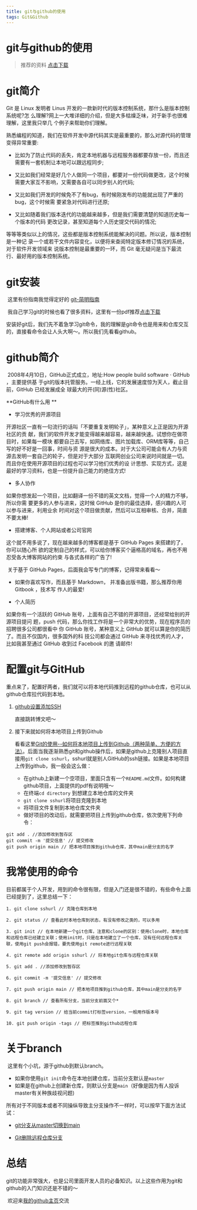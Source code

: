 ```yaml
---
title: git与github的使用
tags: Git&Github
---
```


# git与github的使用

>推荐的资料 [点击下载](/../assets/files/从0开始学习GitHub系列.pdf)

# git简介

Git 是 Linux 发明者 Linus 开发的一款新时代的版本控制系统，那什么是版本控制系统呢?怎 么理解?网上一大堆详细的介绍，但是大多枯燥乏味，对于新手也很难理解，这里我只举几 个例子来帮助你们理解。

熟悉编程的知道，我们在软件开发中源代码其实是最重要的，那么对源代码的管理变得异常重要:

- 比如为了防止代码的丢失，肯定本地机器与远程服务器都要存放一份，而且还需要有一套机制让本地可以跟远程同步;
- 又比如我们经常是好几个人做同一个项目，都要对一份代码做更改，这个时候需要大家互不影响，又需要各自可以同步别人的代码;
- 又比如我们开发的时候免不了有bug，有时候刚发布的功能就出现了严重的bug，这个时候需 要紧急对代码进行还原;

- 又比如随着我们版本迭代的功能越来越多，但是我们需要清楚的知道历史每一个版本的代码
  更改记录，甚至知道每个人历史提交代码的情况;


等等等类似以上的情况，这些都是版本控制系统能解决的问题。所以说，版本控制是一种记 录一个或若干文件内容变化，以便将来查阅特定版本修订情况的系统，对于软件开发领域来 说版本控制是最重要的一环，而 Git 毫无疑问是当下最流行、最好用的版本控制系统。

# git安装

​		这里有份指南我觉得定好的 [git-简明指南](https://m.runoob.com/manual/git-guide/)

​		我自己学习git的时候也看了很多资料，这里有一份pdf推荐[点击下载](/../assets/files/从0开始学习GitHub系列.pdf)

​		安装好git后，我们先不着急学习git命令，我的理解是git命令也是用来和仓库交互的，直接看命令会让人头大啊～。所以我们先看看github。

# github简介

​	2008年4月10日，GitHub正式成立，地址:How people build software · GitHub ，主要提供基 于git的版本托管服务。一经上线，它的发展速度惊为天人，截止目前，GitHub 已经发展成全 球最大的开(同)源(性)社区。

**GitHub有什么用 **

- 学习优秀的开源项目

开源社区一直有一句流行的话叫「不要重复发明轮子」，某种意义上正是因为开源社区的贡 献，我们的软件开发才能变得越来越容易，越来越快速。试想你在做项目时，如果每一模块 都要自己去写，如网络库、图片加载库、ORM库等等，自己写的好不好是一回事，时间与资 源是很大的成本。对于大公司可能会有人力与资源去发明一套自己的轮子，但是对于大部分 互联网创业公司来说时间就是一切。而且你在使用开源项目的过程也可以学习他们优秀的设 计思想、实现方式，这是最好的学习资料，也是一份提升自己能力的绝佳方式!

- 多人协作

如果你想发起一个项目，比如翻译一份不错的英文文档，觉得一个人的精力不够，所以你需 要更多的人参与进来，这时候 GitHub 是你的最佳选择，感兴趣的人可以参与进来，利用业余 时间对这个项目做贡献，然后可以互相审核、合并，简直不要太棒!

- 搭建博客、个人网站或者公司官网

这个就不用多说了，现在越来越多的博客都是基于 GitHub Pages 来搭建的了，你可以随心所 欲的定制自己的样式，可以给你博客买个逼格高的域名，再也不用忍受各大博客网站的约束 与各式各样的广告了!

​	关于基于 GitHub Pages，后面我会写专门的博客，记得常来看看～

- 如果你喜欢写作，而且基于 Markdown， 并准备出版书籍，那么推荐你用 Gitbook ，技术写 作人的最爱!

- 个人简历

如果你有一个活跃的 GitHub 账号，上面有自己不错的开源项目，还经常给别的开源项目提问 题，push 代码，那么你找工作将是一个非常大的优势，现在程序员的招聘很多公司都很看中 你 GitHub 账号，某种意义上 GitHub 就可以算是你的简历了。而且不仅国内，很多国外的科 技公司都会通过 GitHub 来寻找优秀的人才，比如我甚至通过 GitHub 收到过 Facebook 的邀 请邮件!

# 配置git与GitHub

​	重点来了，配置好两者，我们就可以将本地代码推到远程的github仓库，也可以从github仓库拉代码到本地。

1. [github设置添加SSH](https://www.cnblogs.com/ayseeing/p/3572582.html)

   直接跳转博文吧～

2. 接下来就如何将本地项目上传到Github

   看看这里[Git的使用--如何将本地项目上传到Github（两种简单、方便的方法）](https://blog.csdn.net/u014135752/article/details/79951802)。后面当我逐渐熟悉git和github操作后，如果是github上克隆别人项目直接用`git clone sshurl`，sshurl就是别人GitHub的ssh链接。如果是本地项目上传到github，我一般会这么做：

   - 在github上新建一个空项目，里面只含有一个`README.md`文件。如何构建github项目，上面提供的pdf有说明哦～
   - 在终端`cd directory` 到想建立本地仓库的文件夹
   - `git clone sshurl`将项目克隆到本地
   - 将项目文件复制到本地仓库文件夹
   - 做好项目的改动后，就需要把项目上传到github仓库，依次使用下列命令：

```
git add . //添加修改到暂存区
git commit -m '提交信息' // 提交修改
git push origin main // 把本地项目推到github仓库，其中main是分支的名字
```

# 我常使用的命令

​	目前都属于个人开发，用到的命令很有限，但是入门还是很不错的，有些命令上面已经提到了，这里总结一下：

```
1. git clone sshurl // 克隆仓库到本地

2. git status // 查看此时本地仓库到状态，有没有修改之类的，可以多用

3. git init // 在本地新建一个git仓库，注意和clone的区别：使用clone时，本地仓库和远程仓库已经建立关联；使用init时，只是在本地建立了一个仓库，没有任何远程仓库关联，使用git push会报错，要先使用git remote进行远程关联

4. git remote add origin sshurl // 将本地git仓库与远程仓库关联

5. git add . //添加修改到暂存区

6. git commit -m '提交信息' // 提交修改

7. git push origin main // 把本地项目推到github仓库，其中main是分支的名字

8. git branch // 查看所有分支，当前分支前面又个*

9. git tag version // 给当前commit打标签version，一般用作版本号

10. git push origin -tags // 把标签推到github远程仓库
```

# 关于branch

​	这里有个小坑，源于github到默认branch。

- 如果你使用`git init`命令在本地创建仓库，当前分支默认是`master`
- 如果是在github上创建新仓库，则默认分支是`main`（好像是因为有人投诉master有关种族歧视问题)

所有对于不同版本或者不同操纵导致主分支操作不一样时，可以按早下面方法试试：

- [git分支从master切换到main](https://www.51oneday.com/2020/10/gitfenzhicongmasterqiehuandaomain/)

- [Git删除远程仓库分支](https://blog.csdn.net/qq_20042935/article/details/107222147)

# 总结

​	git的功能非常强大，也是公司里面开发人员的必备知识。以上这些作用为git和github的入门知识还是不错的～

​	欢迎来[我的github主页](https://github.com/Jason-QianHao)交流
